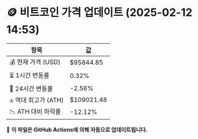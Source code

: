 # 🪙 비트코인 가격 업데이트 (2025-02-12 14:53)

| 항목                | 값 |
|--------------------|----------------|
| 💰 현재 가격 (USD) | $95844.85 |
| ⏳ 1시간 변동률    | 0.32% |
| 📆 24시간 변동률   | -2.56% |
| 🔝 역대 최고가 (ATH) | $109021.48 |
| 📉 ATH 대비 하락률 | -12.12% |

🔄 **이 파일은 GitHub Actions에 의해 자동으로 업데이트됩니다.**
